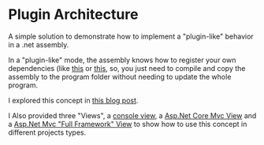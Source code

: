 # Plugin Architecture
A simple solution to demonstrate how to implement a "plugin-like" behavior in a .net assembly.

In a "plugin-like" mode, the assembly knows how to register your own dependencies (like <a href="https://github.com/Ewerton/PluginArchitecture/blob/master/Data/DependencyInjectionPackage.cs" target="_blank">this</a> or <a href="https://github.com/Ewerton/PluginArchitecture/blob/master/Business/DependencyInjectionPackage.cs" target="_blank">this</a>, so, you just need to compile and copy the assembly to the program folder without needing to update the whole program.

I explored this concept in <a href="https://dev.to/ewernet/where-and-how-register-our-dependencies-1g78-temp-slug-5502486?preview=be68a73aae4f7a41cf16c3c1bdd2f8f1980e2d9d4eba8f2bff7044aefd7ab74bc24038112eeb1af435b59b0625b0200e6b58401860cfc97c84cad6d4" target="_blank">this blog post</a>.

I Also provided three "Views", a <a href="https://github.com/Ewerton/SimpleInjector-PluginArchitecture/tree/master/ConsoleView" target="_blank">console view</a>, a <a href="https://github.com/Ewerton/PluginArchitecture/tree/master/AspNetCoreMvcWebView" target="_blank">Asp.Net Core Mvc View</a> and a <a href="https://github.com/Ewerton/PluginArchitecture/tree/master/AspNetMvcWebView" target="_blank">Asp.Net Mvc "Full Framework" View</a>
to show how to use this concept in different projects types.
